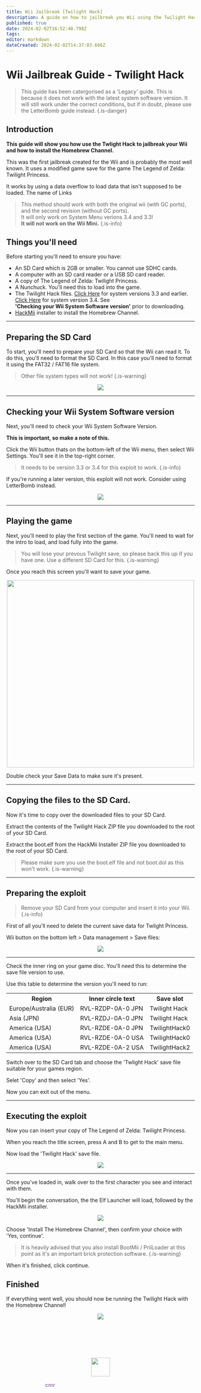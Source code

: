 ```yaml
---
title: Wii Jailbreak [Twilight Hack]
description: A guide on how to jailbreak you Wii using the Twilight Hack expliot. 
published: true
date: 2024-02-02T16:52:48.798Z
tags: 
editor: markdown
dateCreated: 2024-02-02T14:37:03.666Z
---
```


# Wii Jailbreak Guide - Twilight Hack
<!--START GUIDE CONTENT UNDER THIS LINE-->
> This guide has been catergorised as a 'Legacy' guide. This is because it does not work with the latest system software version. It will still work under the correct conditions, but if in doubt, please use the LetterBomb guide instead.
{.is-danger}

## Introduction
<b>This guide will show you how use the Twlight Hack to jailbreak your Wii and how to install the Homebrew Channel.</b>

This was the first jailbreak created for the Wii and is probably the most well known. It uses a modified game save for the game The Legend of Zelda: Twilight Princess.

It works by using a data overflow to load data that isn't supposed to be loaded. The name of Links 

> This method should work with both the original wii (with GC ports), and the second revision (without GC ports). 
<br>It will only work on System Menu verions 3.4 and 3.3!
<br><b>It will not work on the Wii Mini.</b> 
{.is-info}

## Things you'll need
Before starting you'll need to ensure you have:
- An SD Card which is 2GB or smaller. You cannot use SDHC cards.
- A computer with an SD card reader or a USB SD card reader.
- A copy of The Legend of Zelda: Twilight Princess.
- A Nunchuck. You'll need this to load into the game. 
- The Twilight Hack files. <a href="https://hbc.hackmii.com/get.php?file=twilight-hack-v0.1-beta1.zip&key=b9b4ef58c8c97c78f1692efe937beade6a6f5596">Click Here</a> for system versions 3.3 and earlier. <a href="https://hbc.hackmii.com/get.php?file=twilight-hack-v0.1-beta2.zip&key=37c2ee737421cce4853958da72849e16f34e2122">Click Here</a> for system version 3.4. See <br><b>'Checking your Wii System Software version'</b> prior to downloading.
- <a href="https://bootmii.org/get.php?file=hackmii_installer_v1.2.zip&key=50c0cfefc556e3098e9fb6c69da0c744d2696804">HackMii</a> installer to install the Homebrew Channel. 

---

## Preparing the SD Card
To start, you'll need to prepare your SD Card so that the Wii can read it. To do this, you'll need to format the SD Card. In this case you'll need to format it using the FAT32 / FAT16 file system. 

> Other file system types will not work!
{.is-warning}

<center><img src="/guide-assets/administrator-assets/wii-jailbreak-twilight/format.png"></center>

---

## Checking your Wii System Software version
Next, you'll need to check your Wii System Software Version. 

<b>This is important, so make a note of this. </b>

Click the Wii button thats on the bottom-left of the Wii menu, then select Wii Settings. You'll see it in the top-right corner.

> It needs to be version 3.3 or 3.4 for this exploit to work.
{.is-info}

If you're running a later version, this exploit will not work. Consider using LetterBomb instead. 
<br>
<center><img src=/guide-assets/administrator-assets/wii-jailbreak-twilight/wiimenu.png></center>

---

## Playing the game
Next, you'll need to play the first section of the game. You'll need to wait for the intro to load, and load fully into the game. 

> You will lose your prevous Twilight save, so please back this up if you have one. Use a different SD Card for this. 
{.is-warning}

Once you reach this screen you'll want to save your game.
<br>
<center><img src=/guide-assets/administrator-assets/wii-jailbreak-twilight/firstload.png height="500"></center>

Double check your Save Data to make sure it's present. 

---

## Copying the files to the SD Card. 
Now it's time to copy over the downloaded files to your SD Card.

Extract the contents of the Twilight Hack ZIP file you downloaded to the root of your SD Card. 

Extract the boot.elf from the HackMii Installer ZIP file you downloaded to the root of your SD Card. 

> Please make sure you use the boot.elf file and not boot.dol as this won't work.
{.is-warning}


---

## Preparing the exploit
> Remove your SD Card from your computer and insert it into your Wii. 
{.is-info}

First of all you'll need to delete the current save data for Twlight Princess. 

Wii button on the bottom left > Data management > Save files:
<br>
<center><img src=/guide-assets/administrator-assets/wii-jailbreak-twilight/erasesave.png></center>

---
Check the inner ring on your game disc. You'll need this to determine the save file version to use. 

Use this table to determine the version you'll need to run:
<br>
<center>
<table><tbody><tr><th>Region</th>
<th>Inner circle text</th>
<th>Save slot
</th></tr><tr><td>Europe/Australia (EUR)</td>
<td>RVL-RZDP-0A-0 JPN</td>
<td>Twilight Hack
</td></tr><tr><td>Asia (JPN)</td>
<td>RVL-RZDJ-0A-0 JPN</td>
<td>Twilight Hack
</td></tr><tr><td>America (USA)</td>
<td>RVL-RZDE-0A-0 JPN</td>
<td>TwilightHack0
</td></tr><tr><td>America (USA)</td>
<td>RVL-RZDE-0A-0 USA</td>
<td>TwilightHack0
</td></tr><tr><td>America (USA)</td>
<td>RVL-RZDE-0A-2 USA</td>
<td>TwilightHack2
</td></tr></tbody></table>
  </center>

Switch over to the SD Card tab and choose the 'Twlight Hack' save file suitable for your games region. 

Selet 'Copy' and then select 'Yes'. 

Now you can exit out of the menu.

---

## Executing the exploit
Now you can insert your copy of The Legend of Zelda: Twilight Princess.

When you reach the title screen, press A and B to get to the main menu. 

Now load the 'Twilight Hack' save file.
<br>
<center><img src=/guide-assets/administrator-assets/wii-jailbreak-twilight/gameload.png></center>

---

Once you've loaded in, walk over to the first character you see and interact with them. 

You'll begin the conversation, the the Elf Launcher will load, followed by the HackMii installer.
<br>
<center><img src=/guide-assets/administrator-assets/wii-jailbreak-twilight/interact-homebrew.png></center>

Choose 'Install The Homebrew Channel', then confirm your choice with 'Yes, continue'.

> It is heavily advised that you also install BootMii / PriiLoader at this point as it's an important brick protection software.
{.is-warning}

When it's finished, click continue.

## Finished

If everything went well, you should now be running the Twilight Hack with the Homebrew Channel!
<br>
<center><img src="/guide-assets/administrator-assets/wii-jailbreak-letterbomb/images/brew.webp" height=""></center>

<!--DO NOT EDIT THIS FOOTER. ALL GUIDE CONTENT SHOULD GO ABOVE!-->
<br>
<br>
<br>
<br>
<br>
<br>
<footer>
  <div class="waves">
    <div class="wave" id="wave1"></div>
    <div class="wave" id="wave2"></div>
    <div class="wave" id="wave3"></div>
    <div class="wave" id="wave4"></div>
  </div>
  <center><img src="/book_purple.png" height=50></center>
  <p><font color="white">Official Guide - <b><font color="a582b2">cmr</font></b>guides</font></p>
</footer>
<!--DO NOT EDIT THIS FOOTER-->